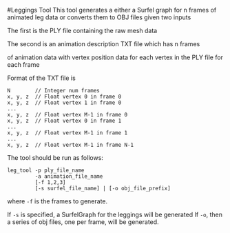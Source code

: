 #Leggings Tool
This tool generates a either a Surfel graph for n frames of animated leg data or converts them to OBJ files given two inputs

The first is the PLY file containing the raw mesh data

The second is an animation description TXT file which has n frames

of animation data with vertex position data for each vertex in the PLY file for each frame

Format of the TXT file is
```
N        // Integer num frames
x, y, z  // Float vertex 0 in frame 0
x, y, z  // Float vertex 1 in frame 0
...
x, y, z  // Float vertex M-1 in frame 0
x, y, z  // Float vertex 0 in frame 1
...
x, y, z  // Float vertex M-1 in frame 1
...
x, y, z  // Float vertex M-1 in frame N-1
```
The tool should be run as follows:
```
leg_tool -p ply_file_name 
         -a animation_file_name 
         [-f 1,2,3] 
         [-s surfel_file_name] | [-o obj_file_prefix]
```
where `-f` is the frames to generate.

If `-s` is specified, a SurfelGraph for the leggings will be generated
If `-o`, then a series of obj files, one per frame, will be generated.
